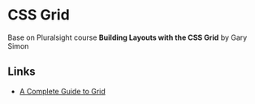 # CSS Grid
Base on Pluralsight course __Building Layouts with the CSS Grid__ by Gary Simon

## Links

- [A Complete Guide to Grid](https://css-tricks.com/snippets/css/complete-guide-grid/)